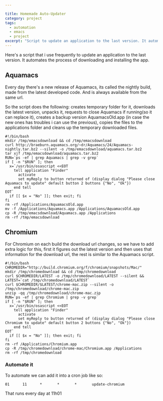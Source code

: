 ```yaml
--- 

title: Homemade Auto-Updater
category: project
tags:
  - automation
  - emacs
  - project
excerpt: "Script to update an application to the last version. It automates the process of downloading and installing the app"
---
```


Here's a script that i use frequently to update an application to the last
version. It automates the process of downloading and installing the app.

## Aquamacs

Every day there's a new release of Aquamacs, its called the nightly build,
made from the latest developed code. And is always available from the same
url.

So the script does the following: creates temporary folder for it, downloads
the latest version, unpacks it, requests to close Aquamacs if running(so it
can replace it), creates a backup version AquamacsOld.app (in case the new
ones has troubles i can use the previous), copies the files to the
applications folder and cleans up the temporary downloaded files.

    
    #!/bin/bash
    mkdir /tmp/emacsdownload && cd /tmp/emacsdownload
    curl http://braeburn.aquamacs.org/~dr/Aquamacs/24/Aquamacs-nightly.tar.bz2 --silent -o /tmp/emacsdownload/aquamacs.tar.bz2
    tar xjf /tmp/emacsdownload/aquamacs.tar.bz2
    RUN=`ps -ef | grep Aquamacs | grep -v grep`
    if [ -n "$RUN" ]; then
      x=`/usr/bin/osascript <<EOT
        tell application "Finder"
          activate
          set myReply to button returned of (display dialog "Please close Aquamacs to update" default button 2 buttons {"No", "Ok"})
        end tell
    EOT`
      if [[ $x = "No" ]]; then exit; fi
    fi
    rm -rf /Applications/AquamacsOld.app
    mv -f /Applications/Aquamacs.app /Applications/AquamacsOld.app
    cp -R /tmp/emacsdownload/Aquamacs.app /Applications
    rm -rf /tmp/emacsdownload
    

## Chromium

For Chromium on each build the download url changes, so we have to add extra
logic for this, first it figures out the latest version and then uses that
information for the download url, the rest is similar to the Aquamacs script.

    
    #!/bin/bash
    CHROMEDIR="http://build.chromium.org/f/chromium/snapshots/Mac/"
    mkdir /tmp/chromedownload && cd /tmp/chromedownload
    curl $CHROMEDIR/LATEST -o /tmp/chromedownload/LATEST --silent && LATEST=`cat /tmp/chromedownload/LATEST`
    curl $CHROMEDIR/$LATEST/chrome-mac.zip --silent -o /tmp/chromedownload/chrome-mac.zip
    unzip -qq /tmp/chromedownload/chrome-mac.zip
    RUN=`ps -ef | grep Chromium | grep -v grep`
    if [ -n "$RUN" ]; then
      x=`/usr/bin/osascript <<EOT
        tell application "Finder"
          activate
          set myReply to button returned of (display dialog "Please close Chromium to update" default button 2 buttons {"No", "Ok"})
        end tell
    EOT`
      if [[ $x = "No" ]]; then exit; fi
    fi
    rm -rf /Applications/Chromium.app
    cp -R /tmp/chromedownload/chrome-mac/Chromium.app /Applications
    rm -rf /tmp/chromedownload
    

### Automate it

To automate we can add it into a cron job like so:

    
    01      11      *       *       *       update-chromium
    

That runs every day at 11h01

